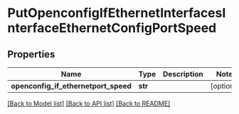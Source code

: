 # PutOpenconfigIfEthernetInterfacesInterfaceEthernetConfigPortSpeed

## Properties
Name | Type | Description | Notes
------------ | ------------- | ------------- | -------------
**openconfig_if_ethernetport_speed** | **str** |  | [optional] 

[[Back to Model list]](../README.md#documentation-for-models) [[Back to API list]](../README.md#documentation-for-api-endpoints) [[Back to README]](../README.md)


